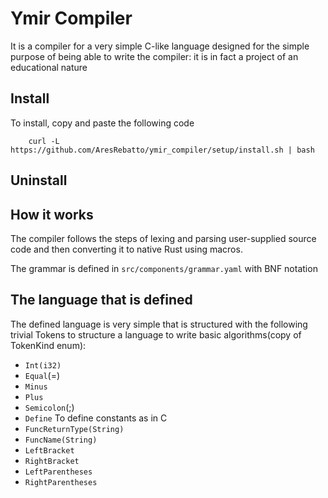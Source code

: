 # Ymir Compiler
It is a compiler for a very simple C-like language designed for the simple purpose of being able to write the compiler: it is in fact a project of an educational nature
## Install
To install, copy and paste the following code
```
	curl -L https://github.com/AresRebatto/ymir_compiler/setup/install.sh | bash
```
## Uninstall
## How it works
The compiler follows the steps of lexing and parsing user-supplied source code and then converting it to native Rust using macros.

The grammar is defined in `src/components/grammar.yaml` with
BNF notation
## The language that is defined
The defined language is very simple that is structured with the following trivial Tokens to structure a language to write basic 
algorithms(copy of TokenKind enum):
- `Int(i32)`
- `Equal`(=)
- `Minus`
- `Plus`
- `Semicolon`(;)
- `Define` To define constants as in C
- `FuncReturnType(String)`
- `FuncName(String)`
- `LeftBracket`
- `RightBracket`
- `LeftParentheses`
- `RightParentheses`

